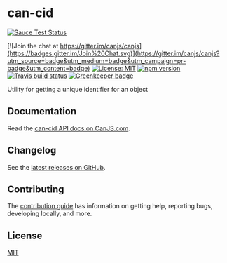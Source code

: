 # can-cid

[![Sauce Test Status](https://saucelabs.com/browser-matrix/can-cid.svg)](https://saucelabs.com/u/can-cid)

[![Join the chat at https://gitter.im/canjs/canjs](https://badges.gitter.im/Join%20Chat.svg)](https://gitter.im/canjs/canjs?utm_source=badge&utm_medium=badge&utm_campaign=pr-badge&utm_content=badge)
[![License: MIT](https://img.shields.io/badge/License-MIT-blue.svg)](https://github.com/canjs/can-cid/blob/master/LICENSE.md)
[![npm version](https://badge.fury.io/js/can-cid.svg)](https://www.npmjs.com/package/can-cid)
[![Travis build status](https://travis-ci.org/canjs/can-cid.svg?branch=master)](https://travis-ci.org/canjs/can-cid)
[![Greenkeeper badge](https://badges.greenkeeper.io/canjs/can-cid.svg)](https://greenkeeper.io/)

Utility for getting a unique identifier for an object

## Documentation

Read the [can-cid API docs on CanJS.com](https://canjs.com/doc/can-cid.html).

## Changelog

See the [latest releases on GitHub](https://github.com/canjs/can-cid/releases).

## Contributing

The [contribution guide](https://github.com/canjs/can-cid/blob/master/CONTRIBUTING.md) has information on getting help, reporting bugs, developing locally, and more.

## License

[MIT](https://github.com/canjs/can-cid/blob/master/LICENSE.md)


